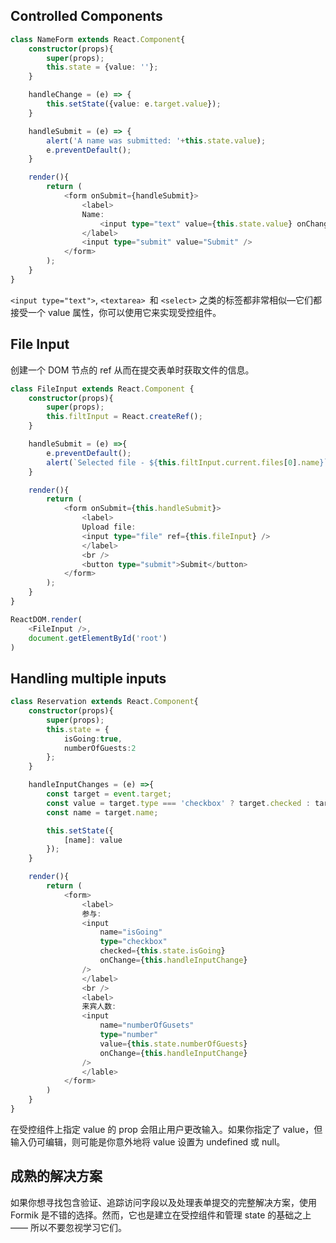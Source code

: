 ## Controlled Components
```typescript
class NameForm extends React.Component{
    constructor(props){
        super(props);
        this.state = {value: ''};
    }

    handleChange = (e) => {
        this.setState({value: e.target.value});
    }

    handleSubmit = (e) => {
        alert('A name was submitted: '+this.state.value);
        e.preventDefault();
    }

    render(){
        return (
            <form onSubmit={handleSubmit}>
                <label>
                Name:
                    <input type="text" value={this.state.value} onChange={this.handleChange} />
                </label>
                <input type="submit" value="Submit" />
            </form>
        );
    }
}
```
`<input type="text">`, `<textarea> `和 `<select>` 之类的标签都非常相似—它们都接受一个 value 属性，你可以使用它来实现受控组件。

## File Input
创建一个 DOM 节点的 ref 从而在提交表单时获取文件的信息。
```typescript
class FileInput extends React.Component {
    constructor(props){
        super(props);
        this.filtInput = React.createRef();
    }

    handleSubmit = (e) =>{
        e.preventDefault();
        alert(`Selected file - ${this.filtInput.current.files[0].name}`);
    }

    render(){
        return (
            <form onSubmit={this.handleSubmit}>
                <label>
                Upload file:
                <input type="file" ref={this.fileInput} />
                </label>
                <br />
                <button type="submit">Submit</button>
            </form>
        );
    }
}

ReactDOM.render(
    <FileInput />,
    document.getElementById('root')
)
```

## Handling multiple inputs
```typescript
class Reservation extends React.Component{
    constructor(props){
        super(props);
        this.state = {
            isGoing:true,
            numberOfGuests:2
        };
    }

    handleInputChanges = (e) =>{
        const target = event.target;
        const value = target.type === 'checkbox' ? target.checked : target.value;
        const name = target.name;

        this.setState({
            [name]: value
        });
    }

    render(){
        return (
            <form>
                <label>
                参与:
                <input
                    name="isGoing"
                    type="checkbox"
                    checked={this.state.isGoing}
                    onChange={this.handleInputChange}
                />
                </label>
                <br />
                <label>
                来宾人数:
                <input
                    name="numberOfGusets"
                    type="number"
                    value={this.state.numberOfGuests}
                    onChange={this.handleInputChange}
                />
                </lable>
            </form>
        )
    }
}
```
在受控组件上指定 value 的 prop 会阻止用户更改输入。如果你指定了 value，但输入仍可编辑，则可能是你意外地将 value 设置为 undefined 或 null。

## 成熟的解决方案
如果你想寻找包含验证、追踪访问字段以及处理表单提交的完整解决方案，使用 Formik 是不错的选择。然而，它也是建立在受控组件和管理 state 的基础之上 —— 所以不要忽视学习它们。